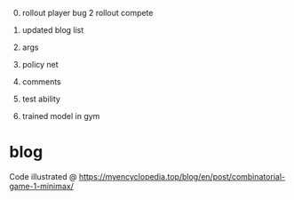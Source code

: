0. rollout player bug
2 rollout compete

1. updated blog list
2. args
4. policy net
5. comments

10. test ability
11. trained model in gym


# blog
Code illustrated @ https://myencyclopedia.top/blog/en/post/combinatorial-game-1-minimax/

